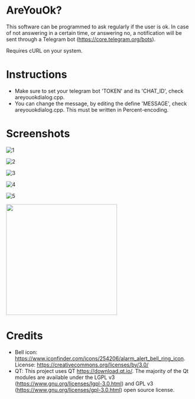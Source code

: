 # AreYouOk?
This software can be programmed to ask regularly if the user is ok. In case of not answering in a certain time, or answering no, a notification will be sent through a Telegram bot (https://core.telegram.org/bots).

Requires cURL on your system.
# Instructions
* Make sure to set your telegram bot 'TOKEN' and its 'CHAT_ID', check areyouokdialog.cpp.
* You can change the message, by editing the define 'MESSAGE', check areyouokdialog.cpp. This must be written in Percent-encoding.
# Screenshots
![1](https://user-images.githubusercontent.com/40000640/111017495-bd572180-8392-11eb-898f-af86c0e1cea8.PNG)


![2](https://user-images.githubusercontent.com/40000640/111017496-bd572180-8392-11eb-8af9-d7bb3abcb5ca.PNG)


![3](https://user-images.githubusercontent.com/40000640/111017497-bdefb800-8392-11eb-8481-03b0507fb364.PNG)


![4](https://user-images.githubusercontent.com/40000640/111017498-bdefb800-8392-11eb-8c58-34a34e749bf4.PNG)


![5](https://user-images.githubusercontent.com/40000640/111017499-be884e80-8392-11eb-9c5b-54560b5fc80a.PNG)


<img src="https://user-images.githubusercontent.com/40000640/111017500-be884e80-8392-11eb-9741-1e4acb3d897d.jpg" width="300">


# Credits 
* Bell icon: https://www.iconfinder.com/icons/254206/alarm_alert_bell_ring_icon. License: https://creativecommons.org/licenses/by/3.0/
* QT: This project uses QT https://download.qt.io/. The majority of the Qt modules are available under the LGPL v3 (https://www.gnu.org/licenses/lgpl-3.0.html) and GPL v3 (https://www.gnu.org/licenses/gpl-3.0.html) open source license. 


